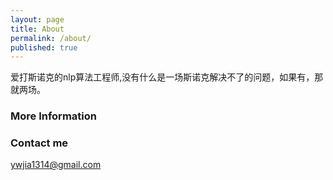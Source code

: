 ```yaml
---
layout: page
title: About
permalink: /about/
published: true
---
```


爱打斯诺克的nlp算法工程师,没有什么是一场斯诺克解决不了的问题，如果有，那就两场。
### More Information


### Contact me

[ywjia1314@gmail.com](mailto:email@domain.com)
